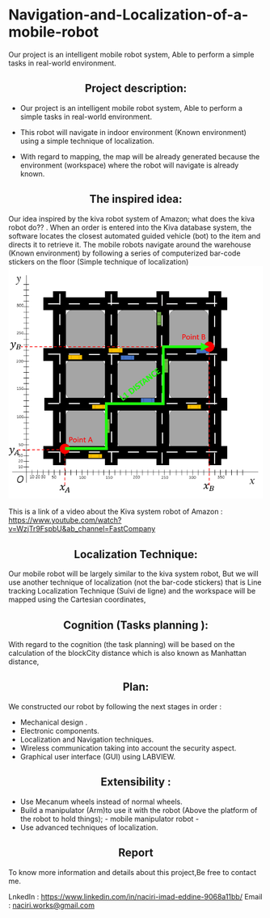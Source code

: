 # Navigation-and-Localization-of-a-mobile-robot
Our project is an intelligent mobile robot system, Able to perform a simple tasks in  real-world environment. 

<h2 align="center">Project description:</h2>

* Our project is an intelligent mobile robot system, Able to perform a simple tasks in real-world environment. 

* This robot will navigate in indoor environment (Known environment) using a simple technique of localization.

* With regard to mapping, the map will be already generated because the environment (workspace) where the robot will navigate is already known.

<h2 align="center">The inspired idea:</h2>

Our idea inspired by the kiva robot system of Amazon; what does the kiva robot do?? .
When an order is entered into the Kiva database system, the software locates the 
closest automated guided vehicle (bot) to the item and directs it to retrieve it. The 
mobile robots navigate around the warehouse (Known environment) by following a 
series of computerized bar-code stickers on the floor (Simple technique of 
localization)
![1](1.png)


This is a link of a video about the Kiva system robot of Amazon : https://www.youtube.com/watch?v=WzjTr9FspbU&ab_channel=FastCompany

<h2 align="center">Localization Technique:</h2>
Our mobile robot will be largely similar to the kiva system robot, But we will use another technique of localization (not the bar-code stickers) that is Line tracking 
Localization Technique (Suivi de ligne) and the workspace will be mapped using the Cartesian coordinates,


<h2 align="center">Cognition (Tasks planning ):</h2>
With regard to the cognition (the task planning) will be based on the calculation of the blockCity distance which is also known as Manhattan distance,

<h2 align="center">Plan:</h2>
We constructed our robot by following the next stages in order :

* Mechanical design .
* Electronic components.
* Localization and Navigation techniques.
* Wireless communication taking into account the security aspect.
* Graphical user interface (GUI) using LABVIEW.

<h2 align="center">Extensibility :</h2>

* Use Mecanum wheels instead of normal wheels. 
* Build a manipulator (Arm)to use it with the robot (Above the platform of the robot to hold things); - mobile manipulator robot -
* Use advanced techniques of localization.

<h2 align="center">Report</h2>
To know more information and details about this project,Be free to contact me.

LnkedIn : https://www.linkedin.com/in/naciri-imad-eddine-9068a11bb/
Email : naciri.works@gmail.com

